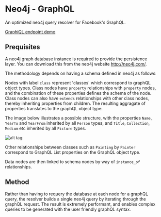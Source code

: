 ﻿# Neo4j - GraphQL

An optimized  neo4j query resolver for Facebook's GraphQL.

[GraphiQL endpoint demo](http://52.56.227.23:1330/graphql?query=query%20%7B%20store%20%7B%20Painter(lookup%3A%22Poussin%22)%20%7B%0A%20%20name%0A%20%20influences%20%7B%0A%20%20%20%20name%0A%20%20%20%20influences%20%7B%0A%20%20%20%20%20%20name%0A%20%20%20%20%7D%0A%20%20%7D%0A%7D%20%7D%7D)

## Prequisites

A neo4j graph database instance is required to provide the persistence layer. You can download this from the neo4j website http://neo4j.com/.

The methodology depends on having a schema defined in neo4j as follows:

Nodes with label ``class`` represent 'classes' which correspond to graphQL object types. Class nodes have ``property`` relationships with ``property`` nodes, and the combination of these properties defines the schema of the node. Class nodes can also have ``extends`` relationships with other class nodes, thereby inheriting properties from children. The resulting aggragate of properties translates to the graphQL object type.

The image below illustrates a possible structure, with the properties ``Name``, ``YearTo`` and ``YearFrom`` inherited by all ``Person`` types, and ``Title``, ``Collection``, ``Medium`` etc inherited by all ``Picture`` types. 

![alt tag](neo4j-graphql2.jpg)

Other relationships between classes such as ``Painting`` by ``Painter`` correspond to GraphQL List properties on the GraphQL object type.

Data nodes are then linked to schema nodes by way of ``instance_of`` relationships. 

## Method

Rather than having to requery the database at each node for a graphQL query, the resolver builds a single neo4j query by iterating through the graphQL request. The result is extremely performant, and enables complex queries to be generated with the user friendly graphQL syntax.





